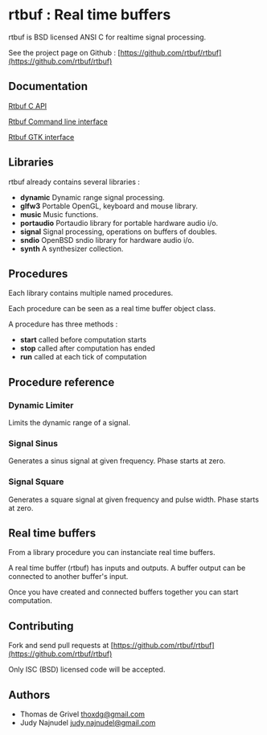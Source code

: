 # rtbuf : Real time buffers

rtbuf is BSD licensed ANSI C for realtime signal processing.

See the project page on Github :
[https://github.com/rtbuf/rtbuf](https://github.com/rtbuf/rtbuf)

## Documentation

[Rtbuf C API](/c-api)

[Rtbuf Command line interface](/cli)

[Rtbuf GTK interface](/gtk)

## Libraries

rtbuf already contains several libraries :
 - **dynamic**   Dynamic range signal processing.
 - **glfw3**     Portable OpenGL, keyboard and mouse library.
 - **music**     Music functions.
 - **portaudio** Portaudio library for portable hardware audio i/o.
 - **signal**    Signal processing, operations on buffers of doubles.
 - **sndio**     OpenBSD sndio library for hardware audio i/o.
 - **synth**     A synthesizer collection.

## Procedures

Each library contains multiple named procedures.

Each procedure can be seen as a real time buffer object class.

A procedure has three methods :
 - **start** called before computation starts
 - **stop** called after computation has ended
 - **run** called at each tick of computation

## Procedure reference

### Dynamic Limiter
Limits the dynamic range of a signal.

### Signal Sinus
Generates a sinus signal at given frequency.
Phase starts at zero.

### Signal Square
Generates a square signal at given frequency and pulse width.
Phase starts at zero.

## Real time buffers

From a library procedure you can instanciate real time buffers.

A real time buffer (rtbuf) has inputs and outputs.
A buffer output can be connected to another buffer's input.

Once you have created and connected buffers together you can start computation.

## Contributing

Fork and send pull requests at
[https://github.com/rtbuf/rtbuf](https://github.com/rtbuf/rtbuf)

Only ISC (BSD) licensed code will be accepted.

## Authors

 - Thomas de Grivel <thoxdg@gmail.com>
 - Judy Najnudel <judy.najnudel@gmail.com>
